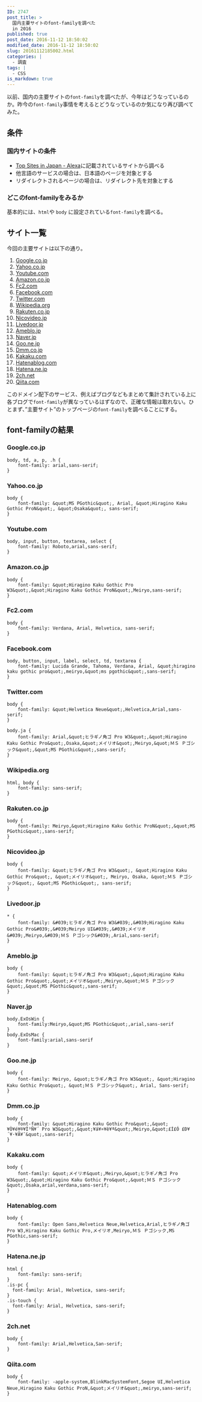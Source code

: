 ```yaml
---
ID: 2747
post_title: >
  国内主要サイトのfont-familyを調べた
  in 2016
published: true
post_date: 2016-11-12 18:50:02
modified_date: 2016-11-12 18:50:02
slug: 20161112185002.html
categories: |
  - 調査
tags: |
  - CSS
is_markdown: true
---
```

以前、国内の主要サイトの`font-family`を調べたが、今年はどうなっているのか。昨今の`font-family`事情を考えるとどうなっているのか気になり再び調べてみた。

<!--more-->

## 条件
### 国内サイトの条件
* [Top Sites in Japan - Alexa](http://www.alexa.com/topsites/countries/JP)に記載されているサイトから調べる
* 他言語のサービスの場合は、日本語のページを対象とする
* リダイレクトされるページの場合は、リダイレクト先を対象とする

### どこのfont-familyをみるか
基本的には、`html`や `body` に設定されている`font-family`を調べる。

## サイト一覧
今回の主要サイトは以下の通り。

1. [Google.co.jp](//Google.co.jp)
1. [Yahoo.co.jp](http://Yahoo.co.jp)
1. [Youtube.com](//Youtube.com)
1. [Amazon.co.jp](//Amazon.co.jp)
1. [Fc2.com](http://Fc2.com)
1. [Facebook.com](//Facebook.com)
1. [Twitter.com](//Twitter.com)
1. [Wikipedia.org](//Wikipedia.org)
1. [Rakuten.co.jp](http://Rakuten.co.jp)
1. [Nicovideo.jp](http://Nicovideo.jp)
1. [Livedoor.jp](http://Livedoor.jp)
1. [Ameblo.jp](http://Ameblo.jp)
1. [Naver.jp](http://Naver.jp)
1. [Goo.ne.jp](http://Goo.ne.jp)
1. [Dmm.co.jp](http://Dmm.co.jp)
1. [Kakaku.com](http://Kakaku.com)
1. [Hatenablog.com](http://Hatenablog.com)
1. [Hatena.ne.jp](//Hatena.ne.jp)
1. [2ch.net](http://2ch.net)
1. [Qiita.com](//Qiita.com)

このドメイン配下のサービス、例えばブログなどもまとめて集計されている上に各ブログで`font-family`が異なっているはずなので、正確な情報は取れない。ひとまず、”主要サイト”のトップページの`font-family`を調べることにする。

## font-familyの結果
### Google.co.jp
```language-css
body, td, a, p, .h {
    font-family: arial,sans-serif;
}
```

### Yahoo.co.jp
```language-css
body {
    font-family: &quot;MS PGothic&quot;, Arial, &quot;Hiragino Kaku Gothic ProN&quot;, &quot;Osaka&quot;, sans-serif;
}
```

### Youtube.com
```language-css
body, input, button, textarea, select {
    font-family: Roboto,arial,sans-serif;
}
```

### Amazon.co.jp
```language-css
body {
    font-family: &quot;Hiragino Kaku Gothic Pro W3&quot;,&quot;Hiragino Kaku Gothic ProN&quot;,Meiryo,sans-serif;
}
```

### Fc2.com
```language-css
body {
    font-family: Verdana, Arial, Helvetica, sans-serif;
}
```

### Facebook.com
```language-css
body, button, input, label, select, td, textarea {
    font-family: Lucida Grande, Tahoma, Verdana, Arial, &quot;hiragino kaku gothic pro&quot;,meiryo,&quot;ms pgothic&quot;,sans-serif;
}
```

### Twitter.com
```language-css
body {
    font-family: &quot;Helvetica Neue&quot;,Helvetica,Arial,sans-serif;
}

body.ja {
    font-family: Arial,&quot;ヒラギノ角ゴ Pro W3&quot;,&quot;Hiragino Kaku Gothic Pro&quot;,Osaka,&quot;メイリオ&quot;,Meiryo,&quot;ＭＳ Ｐゴシック&quot;,&quot;MS PGothic&quot;,sans-serif;
}
```

### Wikipedia.org
```language-css
html, body {
    font-family: sans-serif;
}
```

### Rakuten.co.jp
```language-css
body {
    font-family: Meiryo,&quot;Hiragino Kaku Gothic ProN&quot;,&quot;MS PGothic&quot;,sans-serif;
}
```

### Nicovideo.jp
```language-css
body {
    font-family: &quot;ヒラギノ角ゴ Pro W3&quot;, &quot;Hiragino Kaku Gothic Pro&quot;, &quot;メイリオ&quot;, Meiryo, Osaka, &quot;ＭＳ Ｐゴシック&quot;, &quot;MS PGothic&quot;, sans-serif;
}
```

### Livedoor.jp
```language-css
* {
    font-family: &#039;ヒラギノ角ゴ Pro W3&#039;,&#039;Hiragino Kaku Gothic Pro&#039;,&#039;Meiryo UI&#039;,&#039;メイリオ&#039;,Meiryo,&#039;ＭＳ Ｐゴシック&#039;,Arial,sans-serif;
}
```

### Ameblo.jp
```language-css
body {
    font-family: &quot;ヒラギノ角ゴ Pro W3&quot;,&quot;Hiragino Kaku Gothic Pro&quot;,&quot;メイリオ&quot;,Meiryo,&quot;ＭＳ Ｐゴシック&quot;,&quot;MS PGothic&quot;,sans-serif;
}
```

### Naver.jp
```language-css
body.ExOsWin {
    font-family:Meiryo,&quot;MS PGothic&quot;,arial,sans-serif
}
body.ExOsMac {
    font-family:arial,sans-serif
}
```

### Goo.ne.jp
```language-css
body {
    font-family: Meiryo, &quot;ヒラギノ角ゴ Pro W3&quot;, &quot;Hiragino Kaku Gothic Pro&quot;, &quot;ＭＳ Ｐゴシック&quot;, Arial, Sans-serif;
}
```

### Dmm.co.jp
```language-css
body {
    font-family: &quot;Hiragino Kaku Gothic Pro&quot;,&quot;¥Ò¥é¥®¥Î³Ñ¥´ Pro W3&quot;,&quot;¥á¥¤¥ê¥ª&quot;,Meiryo,&quot;£Í£Ó £Ð¥´¥·¥Ã¥¯&quot;,sans-serif;
}
```

### Kakaku.com
```language-css
body {
    font-family: &quot;メイリオ&quot;,Meiryo,&quot;ヒラギノ角ゴ Pro W3&quot;,&quot;Hiragino Kaku Gothic Pro&quot;,&quot;ＭＳ Ｐゴシック&quot;,Osaka,arial,verdana,sans-serif;
}
```

### Hatenablog.com
```language-css
body {
    font-family: Open Sans,Helvetica Neue,Helvetica,Arial,ヒラギノ角ゴ Pro W3,Hiragino Kaku Gothic Pro,メイリオ,Meiryo,ＭＳ Ｐゴシック,MS PGothic,sans-serif;
}
```

### Hatena.ne.jp
```language-css
html {
    font-family: sans-serif;
}
.is-pc {
  font-family: Arial, Helvetica, sans-serif;
}
.is-touch {
  font-family: Arial, Helvetica, sans-serif;
}
```

### 2ch.net
```language-css
body {
    font-family: Arial,Helvetica,San-serif;
}
```

### Qiita.com
```language-css
body {
    font-family: -apple-system,BlinkMacSystemFont,Segoe UI,Helvetica Neue,Hiragino Kaku Gothic ProN,&quot;メイリオ&quot;,meiryo,sans-serif;
}
```